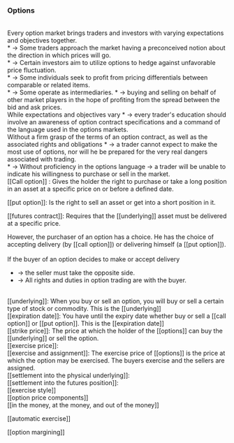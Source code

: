 ### Options
<br>
Every option market brings traders and investors with varying expectations and objectives together.
<br>
* -> Some traders approach the market having a preconceived notion about the direction in which prices will go.
<br>
* -> Certain investors aim to utilize options to hedge against unfavorable price fluctuation.
<br>
* -> Some individuals seek to profit from pricing differentials between comparable or related items.
<br>
* -> Some operate as intermediaries.
			* -> buying and selling on behalf of other market players in the hope of profiting from the spread between the bid and ask prices.
<br>
While expectations and objectives vary
* -> every trader's education should involve an awareness of option contract specifications and a command of the language used in the options markets.
<br>
Without a firm grasp of the terms of an option contract, as well as the associated rights and obligations
* -> a trader cannot expect to make the most use of options, nor will he be prepared for the very real dangers associated with trading.
<br>
* -> Without proficiency in the options language
	-> a trader will be unable to indicate his willingness to purchase or sell in the market.
<br>
[[Call option]] : Gives the holder the right to purchase or take a long position in an asset at a specific price on or before a defined date.<br>

[[put option]]: Is the right to sell an asset or get into a short position in it.<br>

[[futures contract]]: Requires that the [[underlying]] asset must be delivered at a specific price.<br>

However, the purchaser of an option has a choice.
He has the choice of accepting delivery (by [[call option]]) or delivering himself (a [[put option]]).<br>
<br>
If the buyer of an option decides to make or accept delivery
* -> the seller must take the opposite side.
* -> All rights and duties in option trading are with the buyer.<br>
<br>
[[underlying]]: When you buy or sell an option, you will buy or sell a certain type of stock or commodity. This is the [[underlying]]
<br>
[[expiration date]]: You have until the expiry date whether buy or sell a [[call option]] or [[put option]]. This is the [[expiration date]]
<br>
[[strike price]]: The price at which the holder of the [[options]] can buy the [[underlying]] or sell the option.
<br>
[[exercise price]]: 
<br>
[[exercise and assignment]]:  The exercise price of [[options]] is the price at which the option may be exercised. The buyers exercise and the sellers are assigned. 
<br>
[[settlement into the physical underlying]]: 
<br>
[[settlement into the futures position]]: 
<br>
[[exercise style]]
<br>
[[option price components]]
<br>
[[in the money, at the money, and out of the money]]

[[automatic exercise]]

  
[[option margining]]